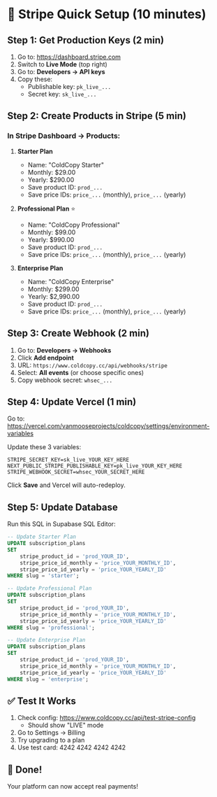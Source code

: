 # 🚀 Stripe Quick Setup (10 minutes)

## Step 1: Get Production Keys (2 min)
1. Go to: https://dashboard.stripe.com
2. Switch to **Live Mode** (top right)
3. Go to: **Developers → API keys**
4. Copy these:
   - Publishable key: `pk_live_...`
   - Secret key: `sk_live_...`

## Step 2: Create Products in Stripe (5 min)

### In Stripe Dashboard → Products:

1. **Starter Plan**
   - Name: "ColdCopy Starter"
   - Monthly: $29.00
   - Yearly: $290.00
   - Save product ID: `prod_...`
   - Save price IDs: `price_...` (monthly), `price_...` (yearly)

2. **Professional Plan** ⭐
   - Name: "ColdCopy Professional"
   - Monthly: $99.00
   - Yearly: $990.00
   - Save product ID: `prod_...`
   - Save price IDs: `price_...` (monthly), `price_...` (yearly)

3. **Enterprise Plan**
   - Name: "ColdCopy Enterprise"
   - Monthly: $299.00
   - Yearly: $2,990.00
   - Save product ID: `prod_...`
   - Save price IDs: `price_...` (monthly), `price_...` (yearly)

## Step 3: Create Webhook (2 min)
1. Go to: **Developers → Webhooks**
2. Click **Add endpoint**
3. URL: `https://www.coldcopy.cc/api/webhooks/stripe`
4. Select: **All events** (or choose specific ones)
5. Copy webhook secret: `whsec_...`

## Step 4: Update Vercel (1 min)
Go to: https://vercel.com/vanmooseprojects/coldcopy/settings/environment-variables

Update these 3 variables:
```
STRIPE_SECRET_KEY=sk_live_YOUR_KEY_HERE
NEXT_PUBLIC_STRIPE_PUBLISHABLE_KEY=pk_live_YOUR_KEY_HERE
STRIPE_WEBHOOK_SECRET=whsec_YOUR_SECRET_HERE
```

Click **Save** and Vercel will auto-redeploy.

## Step 5: Update Database
Run this SQL in Supabase SQL Editor:

```sql
-- Update Starter Plan
UPDATE subscription_plans 
SET 
    stripe_product_id = 'prod_YOUR_ID',
    stripe_price_id_monthly = 'price_YOUR_MONTHLY_ID',
    stripe_price_id_yearly = 'price_YOUR_YEARLY_ID'
WHERE slug = 'starter';

-- Update Professional Plan
UPDATE subscription_plans 
SET 
    stripe_product_id = 'prod_YOUR_ID',
    stripe_price_id_monthly = 'price_YOUR_MONTHLY_ID',
    stripe_price_id_yearly = 'price_YOUR_YEARLY_ID'
WHERE slug = 'professional';

-- Update Enterprise Plan
UPDATE subscription_plans 
SET 
    stripe_product_id = 'prod_YOUR_ID',
    stripe_price_id_monthly = 'price_YOUR_MONTHLY_ID',
    stripe_price_id_yearly = 'price_YOUR_YEARLY_ID'
WHERE slug = 'enterprise';
```

## ✅ Test It Works
1. Check config: https://www.coldcopy.cc/api/test-stripe-config
   - Should show "LIVE" mode
2. Go to Settings → Billing
3. Try upgrading to a plan
4. Use test card: 4242 4242 4242 4242

## 🎉 Done!
Your platform can now accept real payments!